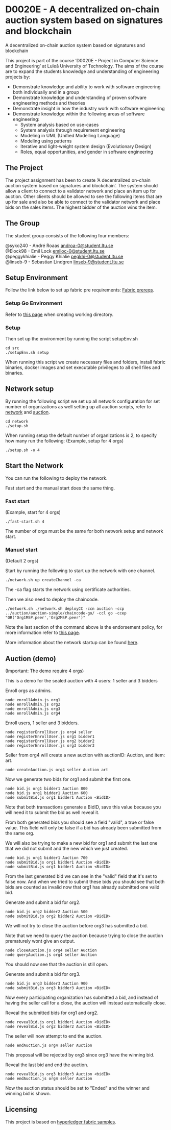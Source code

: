 # D0020E - A decentralized on-chain auction system based on signatures and blockchain

A decentralized on-chain auction system based on signatures and blockchain

This project is part of the course ’D0020E - Project in Computer Science and Engineering’ at Luleå University of Technology. The aims of the course are to expand the students knowledge and understanding of engineering projects by:

* Demonstrate knowledge and ability to work with software engineering both individually and in a group 
* Demonstrate knowledge and understanding of proven software engineering methods and theories 
* Demonstrate insight in how the industry work with software engineering 
* Demonstrate knowledge within the following areas of software engineering: 
    * System analysis based on use-cases 
    * System analysis through requirement engineering 
    * Modeling in UML (Unified Modelling Language) 
    * Modeling using patterns 
    * Iterative and light-weight system design (Evolutionary Design) 
    * Roles, equal opportunities, and gender in software engineering 

## The Project

The project assignment has been to create ’A decentralized on-chain auction system based on signatures and blockchain’.  The system should allow a client to connect to a validator network and place an item up for auction. Other clients should be allowed to see the following items that are up for sale and also be able to connect to the validator network and place bids on the sales items. The highest bidder of the auction wins the item.

## The Group
The student group consists of the following four members: 

@syko240 - André Roaas androa-0@student.ltu.se \
@Elock98 - Emil Lock emiloc-0@student.ltu.se \
@peggykhialie - Peggy Khialie pegkhi-0@student.ltu.se\
@linseb-9 - Sebastian Lindgren linseb-9@student.ltu.se


## Setup Environment

Follow the link below to set up fabric pre requirements:
[Fabric prereqs](https://hyperledger-fabric.readthedocs.io/en/latest/prereqs.html).

### Setup Go Environment

Refer to [this page](https://hyperledger-fabric.readthedocs.io/en/latest/install.html) when creating working directory.

### Setup

Then set up the environment by running the script setupEnv.sh 
```
cd src
./setupEnv.sh setup
```
When running this script we create necessary files and folders, install fabric binaries, docker images and set executable privileges to all shell files and binaries. 

## Network setup

By running the following script we set up all network configuration for set number of organizations as well setting up all auction scripts, refer to [network](src/network/README.md) and [auction](src/auction/auction-simple/application-javascript/README.md).
```
cd network
./setup.sh
```

When running setup the default number of organizations is 2, to specify how many run the following:
(Example, setup for 4 orgs)
```
./setup.sh -o 4
``` 

## Start the Network

You can run the following to deploy the network.

Fast start and the manual start does the same thing.

### Fast start

(Example, start for 4 orgs)
```
./fast-start.sh 4
```

The number of orgs must be the same for both network setup and network start.

### Manuel start

(Default 2 orgs)

Start by running the following to start up the network with one channel.
```
./network.sh up createChannel -ca
``` 
The -ca flag starts the network using certificate authorities.

Then we also need to deploy the chaincode.

```
./network.sh ./network.sh deployCC -ccn auction -ccp ../auction/auction-simple/chaincode-go/ -ccl go -ccep "OR('Org1MSP.peer','Org2MSP.peer')"
``` 
Note the last section of the command above is the endorsement policy, for more information refer to [this page](https://hyperledger-fabric.readthedocs.io/en/latest/endorsement-policies.html).

More information about the network startup can be found [here](src/network/README.md).


## Auction (demo)

(Important: The demo require 4 orgs)

This is a demo for the sealed auction with 4 users: 1 seller and 3 bidders

Enroll orgs as admins.
```
node enrollAdmin.js org1
node enrollAdmin.js org2
node enrollAdmin.js org3
node enrollAdmin.js org4
```
Enroll users, 1 seller and 3 bidders.
```
node registerEnrollUser.js org4 seller
node registerEnrollUser.js org1 bidder1
node registerEnrollUser.js org2 bidder2
node registerEnrollUser.js org3 bidder3
```
Seller from org4 will create a new auction with auctionID: Auction, and item: art.
```
node createAuction.js org4 seller Auction art
```
Now we generate two bids for org1 and submit the first one.

```
node bid.js org1 bidder1 Auction 800
node bid.js org1 bidder1 Auction 600
node submitBid.js org1 bidder1 Auction <BidID>
```
Note that both transactions generate a BidID, save this value because you will need it to submit the bid as well reveal it.

From both generated bids you should see a field "valid", a true or false value. This field will only be false if a bid has already been submitted from the same org.

We will also be trying to make a new bid for org1 and submit the last one that we did not submit and the new which we just created.
```
node bid.js org1 bidder1 Auction 700 
node submitBid.js org1 bidder1 Auction <BidID>
node submitBid.js org1 bidder1 Auction <BidID>
```
From the last generated bid we can see in the "valid" field that it's set to false now. And when we tried to submit these bids you should see that both bids are counted as invalid now that org1 has already submitted one valid bid. 

Generate and submit a bid for org2.
```
node bid.js org2 bidder2 Auction 500
node submitBid.js org2 bidder2 Auction <BidID>
```
We will not try to close the auction before org3 has submitted a bid.

Note that we need to query the auction because trying to close the auction prematurely wont give an output.
```
node closeAuction.js org4 seller Auction
node queryAuction.js org4 seller Auction
```
You should now see that the auction is still open.

Generate and submit a bid for org3.
```
node bid.js org3 bidder3 Auction 900
node submitBid.js org3 bidder3 Auction <BidID>
```
Now every participating organization has submitted a bid, and instead of having the seller call for a close, the auction will instead automatically close.

Reveal the submitted bids for org1 and org2.
```
node revealBid.js org1 bidder1 Auction <BidID>
node revealBid.js org2 bidder2 Auction <BidID>
```

The seller will now attempt to end the auction.
```
node endAuction.js org4 seller Auction
```
This proposal will be rejected by org3 since org3 have the winning bid.

Reveal the last bid and end the auction.
```
node revealBid.js org3 bidder3 Auction <bidID>
node endAuction.js org4 seller Auction
```
Now the auction status should be set to "Ended" and the winner and winning bid is shown.


## Licensing

This project is based on [hyperledger fabric samples](https://github.com/hyperledger/fabric-samples). 